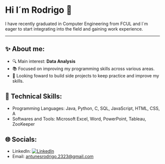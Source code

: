 # Hi I´m Rodrigo 👋

I have recently graduated in Computer Engineering from FCUL and I´m eager to start integrating into the field and gaining work experience.

---

## ✨ About me:
- 🔍 Main interest: **Data Analysis**
- 📚 Focused on improving my programming skills across various areas.
- 💪 Looking foward to build side projects to keep practice and improve my skills.

## 📝 Technical Skills:
- Programming Languages: Java, Python, C, SQL, JavaScript, HTML, CSS, A
- Softwares and Tools: Microsoft Excel, Word, PowerPoint, Tableau, ZooKeeper

## 🌐 Socials:
- LinkedIn: [![LinkedIn](https://img.shields.io/badge/LinkedIn-0077B5?style=for-the-badge&logo=linkedin&logoColor=white)](www.linkedin.com/in/rodrigo-antunes-30bb53315)
- Email: antunesrodrigo.2323@gmail.com

